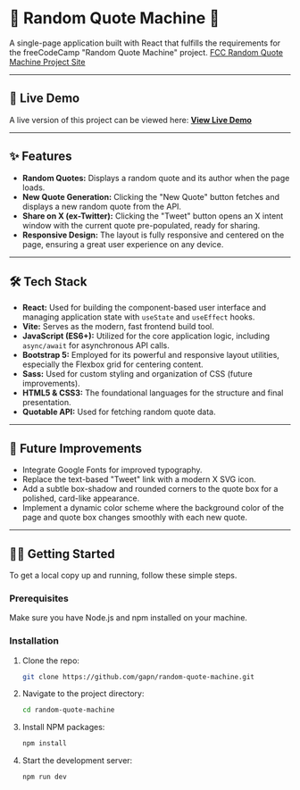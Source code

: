 # 💬 Random Quote Machine 💬

A single-page application built with React that fulfills the requirements for the freeCodeCamp "Random Quote Machine" project.
[FCC Random Quote Machine Project Site](https://www.freecodecamp.org/learn/front-end-development-libraries/front-end-development-libraries-projects/build-a-random-quote-machine)

---

## 🚀 Live Demo

A live version of this project can be viewed here: **[View Live Demo](https://random-quote-machine-ruddy.vercel.app/)**

---

## ✨ Features

* **Random Quotes:** Displays a random quote and its author when the page loads.
* **New Quote Generation:** Clicking the "New Quote" button fetches and displays a new random quote from the API.
* **Share on X (ex-Twitter):** Clicking the "Tweet" button opens an X intent window with the current quote pre-populated, ready for sharing.
* **Responsive Design:** The layout is fully responsive and centered on the page, ensuring a great user experience on any device.

---

## 🛠️ Tech Stack

* **React:** Used for building the component-based user interface and managing application state with `useState` and `useEffect` hooks.
* **Vite:** Serves as the modern, fast frontend build tool.
* **JavaScript (ES6+):** Utilized for the core application logic, including `async/await` for asynchronous API calls.
* **Bootstrap 5:** Employed for its powerful and responsive layout utilities, especially the Flexbox grid for centering content.
* **Sass:** Used for custom styling and organization of CSS (future improvements).
* **HTML5 & CSS3:** The foundational languages for the structure and final presentation.
* **Quotable API:** Used for fetching random quote data.

---

## 🎨 Future Improvements

* Integrate Google Fonts for improved typography.
* Replace the text-based "Tweet" link with a modern X SVG icon.
* Add a subtle box-shadow and rounded corners to the quote box for a polished, card-like appearance.
* Implement a dynamic color scheme where the background color of the page and quote box changes smoothly with each new quote.

---

## 🧑‍💻 Getting Started

To get a local copy up and running, follow these simple steps.

### Prerequisites

Make sure you have Node.js and npm installed on your machine.

### Installation

1.  Clone the repo:
    ```sh
    git clone https://github.com/gapn/random-quote-machine.git
    ```
2.  Navigate to the project directory:
    ```sh
    cd random-quote-machine
    ```
3.  Install NPM packages:
    ```sh
    npm install
    ```
4.  Start the development server:
    ```sh
    npm run dev
    ```